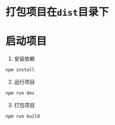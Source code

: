 # 打包项目在`dist`目录下

# 启动项目

1. 安装依赖
```bash
npm install
```

2. 运行项目
```bash
npm run dev
```

3. 打包项目
```bash
npm run build
```